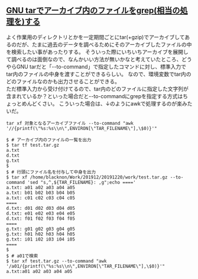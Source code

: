 ## [GNU tarでアーカイブ内のファイルをgrep(相当の処理を)する](https://orebibou.com/ja/home/202001/20200102_001/)

よく作業用のディレクトリとかを一定期間ごとにtar(+gzip)でアーカイブしてあるのだが、たまに過去のデータを調べるためにそのアーカイブしたファイルの中を検索したい事があったりする。 そういった際にいちいちアーカイブを展開して調べるのは面倒なので、なんかいい方法が無いかなと考えていたところ、どうやらGNU tarだと「--to-command」で指定したコマンドに対し、標準入力でtar内のファイルの中身を渡すことができるらしい。 なので、環境変数でtar内のどのファイルなのかも出力させることができる。<br>
ただ標準入力から受け付けてるので、tar内のどのファイルに指定した文字列が含まれているか？といった場合だと--to-commandにgrepを指定する方式はちょっとめんどくさい。 こういった場合は、↓のようにawkで処理するのが楽みたいだ。<br>

```
tar xf 対象となるアーカイブファイル --to-command "awk '//{printf(\"%s:%s\\n\",ENVIRON[\"TAR_FILENAME\"],\$0)}'"
```

```
$ # アーカイブ内のファイルの一覧を出力
$ tar tf test.tar.gz
a.txt
d.txt
g.txt
$
$ # 行頭にファイル名を付与して中身を出力
$ tar xf /home/blacknon/Work/201912/20191220/work/test.tar.gz --to-command 'sed "s,^,${TAR_FILENAME}: ,g";echo ===='
a.txt: a01 a02 a03 a04 a05
a.txt: b01 b02 b03 b04 b05
a.txt: c01 c02 c03 c04 c05
====
d.txt: d01 d02 d03 d04 d05
d.txt: e01 e02 e03 e04 e05
d.txt: f01 f02 f03 f04 f05
====
g.txt: g01 g02 g03 g04 g05
g.txt: h01 h02 h03 h04 h05
g.txt: i01 i02 i03 i04 i05
====
$
$ # a01で検索
$ tar xf test.tar.gz --to-command "awk '/a01/{printf(\"%s:%s\\n\",ENVIRON[\"TAR_FILENAME\"],\$0)}'"
a.txt:a01 a02 a03 a04 a05
```
